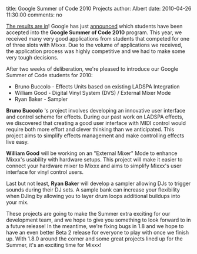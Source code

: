title: Google Summer of Code 2010 Projects
author: Albert
date: 2010-04-26 11:30:00
comments: no

[The results are in](http://socghop.appspot.com/gsoc/org/home/google/gsoc2010/mixxx)!
Google has just [announced](http://socghop.appspot.com/gsoc/org/home/google/gsoc2010/mixxx) which students have been accepted into the **Google Summer of Code 2010** program.
This year, we received many very good applications from students that competed for one of three slots with Mixxx.
Due to the volume of applications we received, the application process was highly competitive and we had to make some very tough decisions.

After two weeks of deliberation, we're pleased to introduce our Google Summer of Code students for 2010:

- Bruno Buccolo - Effects Units based on existing LADSPA Integration
- William Good - Digital Vinyl System (DVS) / External Mixer Mode
- Ryan Baker - Sampler

**Bruno Buccolo** 's project involves developing an innovative user interface and control scheme for effects.
During our past work on LADSPA effects, we discovered that creating a good user interface with MIDI control would require both more effort and clever thinking than we anticipated.
This project aims to simplify effects management and make controlling effects live easy.

**William Good** will be working on an "External Mixer" Mode to enhance Mixxx's usability with hardware setups.
This project will make it easier to connect your hardware mixer to Mixxx and aims to simplify Mixxx's user interface for vinyl control users.

Last but not least, **Ryan Baker** will develop a sampler allowing DJs to trigger sounds during their DJ sets.
A sample bank can increase your flexibility when DJing by allowing you to layer drum loops additional buildups into your mix.

These projects are going to make the Summer extra exciting for our development team, and we hope to give you something to look forward to in a future release! In the meantime, we're fixing bugs in 1.8 and we hope to have an even better Beta 2 release for everyone to play with once we finish up.
With 1.8.0 around the corner and some great projects lined up for the Summer, it's an exciting time for Mixxx!
